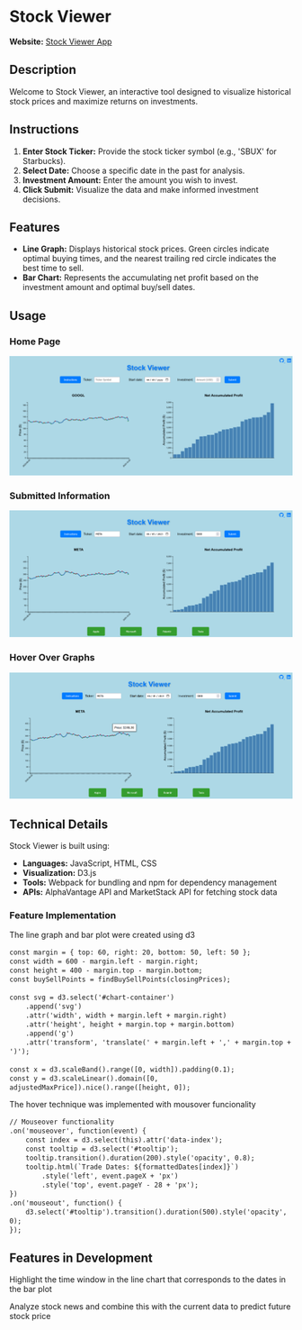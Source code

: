 <!-- <h1>Stock Viewer</h1>

URL: https://nkachalia1.github.io/Stock-App/

Description

Welcome to the Stock Viewer, an interactive tool to visualize the historical prices of a particular stock and its maximum returns.

Instructions:

1) Enter a stock ticker name. For example, Starbucks is 'SBUX'
2) Enter a date in the past.
3) Enter a number amount of how much money you would like to invest.
4) Click Submit.
5) On the left, you will see a line graph. Feel free to hover over it to visualize daily prices. The green circles indicate best times to buy. The closest trailing red circle indicates the best time to sell.
6) On the right, you will see a bar chart. Hovering over it will display the best days to buy and sell your stock to accumulate profits.
7) After creating your first visualization, you can click on some common stocks at the bottom.

Technical Details

Stock Viewer is coded in JavaScript, HTML, and CSS. The visualization tools utilize D3. Webpack was used to bundle the source code and npm was used to manage project dependencies. Stock data was fetched using the AlphaVantage API and MarketStack API.

Usage

The home page displays a common stock's historical prices and corresponding net accumulated profit

![Alt text](image-3.png)

Submitting a ticker symbol, start date, and investment amount will generate the entered stock's information

![Alt text](image-4.png)

Hovering over the line and bar graphs populate relevant information

![Alt text](image-5.png)

Feature Implementation

The line graph and bar plot were created using d3

```
            const margin = { top: 60, right: 20, bottom: 50, left: 50 };
            const width = 600 - margin.left - margin.right;
            const height = 400 - margin.top - margin.bottom;
            const buySellPoints = findBuySellPoints(closingPrices);

            const svg = d3.select('#chart-container')
            .append('svg')
            .attr('width', width + margin.left + margin.right)
            .attr('height', height + margin.top + margin.bottom)
            .append('g')
            .attr('transform', 'translate(' + margin.left + ',' + margin.top + ')');

            const x = d3.scaleBand().range([0, width]).padding(0.1);
            const y = d3.scaleLinear().domain([0, adjustedMaxPrice]).nice().range([height, 0]);
```

The hover technique was implemented with mousover funcionality

```
.on('mouseover', function(event) {
                const index = d3.select(this).attr('data-index');
                const tooltip = d3.select('#tooltip');
                tooltip.transition().duration(200).style('opacity', 0.8);
                tooltip.html(`Trade Dates: ${formattedDates[index]}`)
                    .style('left', event.pageX + 'px')
                    .style('top', event.pageY - 28 + 'px');
            })
            .on('mouseout', function() {
                d3.select('#tooltip').transition().duration(500).style('opacity', 0);
            });
```

Features in Development

Highlight the time window in the line chart that corresponds to the dates in the bar plot

Analyze stock news and combine this with the current data to predict future stock price
 -->



# Stock Viewer

**Website:** [Stock Viewer App](https://nkachalia1.github.io/Stock-App/)

## Description

Welcome to Stock Viewer, an interactive tool designed to visualize historical stock prices and maximize returns on investments.

## Instructions

1. **Enter Stock Ticker:** Provide the stock ticker symbol (e.g., 'SBUX' for Starbucks).
2. **Select Date:** Choose a specific date in the past for analysis.
3. **Investment Amount:** Enter the amount you wish to invest.
4. **Click Submit:** Visualize the data and make informed investment decisions.

## Features

- **Line Graph:** Displays historical stock prices. Green circles indicate optimal buying times, and the nearest trailing red circle indicates the best time to sell.
- **Bar Chart:** Represents the accumulating net profit based on the investment amount and optimal buy/sell dates.

## Usage

### Home Page
![Alt text](image-6.png)

### Submitted Information
![Alt text](image-7.png)

### Hover Over Graphs
![Alt text](image-8.png)

## Technical Details

Stock Viewer is built using:

- **Languages:** JavaScript, HTML, CSS
- **Visualization:** D3.js
- **Tools:** Webpack for bundling and npm for dependency management
- **APIs:** AlphaVantage API and MarketStack API for fetching stock data

### Feature Implementation

The line graph and bar plot were created using d3

```
const margin = { top: 60, right: 20, bottom: 50, left: 50 };
const width = 600 - margin.left - margin.right;
const height = 400 - margin.top - margin.bottom;
const buySellPoints = findBuySellPoints(closingPrices);

const svg = d3.select('#chart-container')
    .append('svg')
    .attr('width', width + margin.left + margin.right)
    .attr('height', height + margin.top + margin.bottom)
    .append('g')
    .attr('transform', 'translate(' + margin.left + ',' + margin.top + ')');

const x = d3.scaleBand().range([0, width]).padding(0.1);
const y = d3.scaleLinear().domain([0, adjustedMaxPrice]).nice().range([height, 0]);
```

The hover technique was implemented with mousover funcionality
```
// Mouseover functionality
.on('mouseover', function(event) {
    const index = d3.select(this).attr('data-index');
    const tooltip = d3.select('#tooltip');
    tooltip.transition().duration(200).style('opacity', 0.8);
    tooltip.html(`Trade Dates: ${formattedDates[index]}`)
        .style('left', event.pageX + 'px')
        .style('top', event.pageY - 28 + 'px');
})
.on('mouseout', function() {
    d3.select('#tooltip').transition().duration(500).style('opacity', 0);
});
```
## Features in Development

Highlight the time window in the line chart that corresponds to the dates in the bar plot

Analyze stock news and combine this with the current data to predict future stock price
